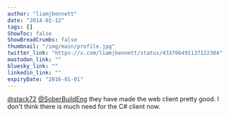 ```yaml
---
author: "liamjbennett"
date: "2014-02-12"
tags: []
ShowToc: false
ShowBreadCrumbs: false
thumbnail: "/img/main/profile.jpg"
twitter_link: "https://x.com/liamjbennett/status/433706491137122304"
mastodon_link: ""
bluesky_link: ""
linkedin_link: ""
expiryDate: "2016-01-01"
---
```


[@stack72](https://x.com/stack72) [@SoberBuildEng](https://x.com/SoberBuildEng) they have made the web client pretty good. I don't think there is much need for the C# client now.

